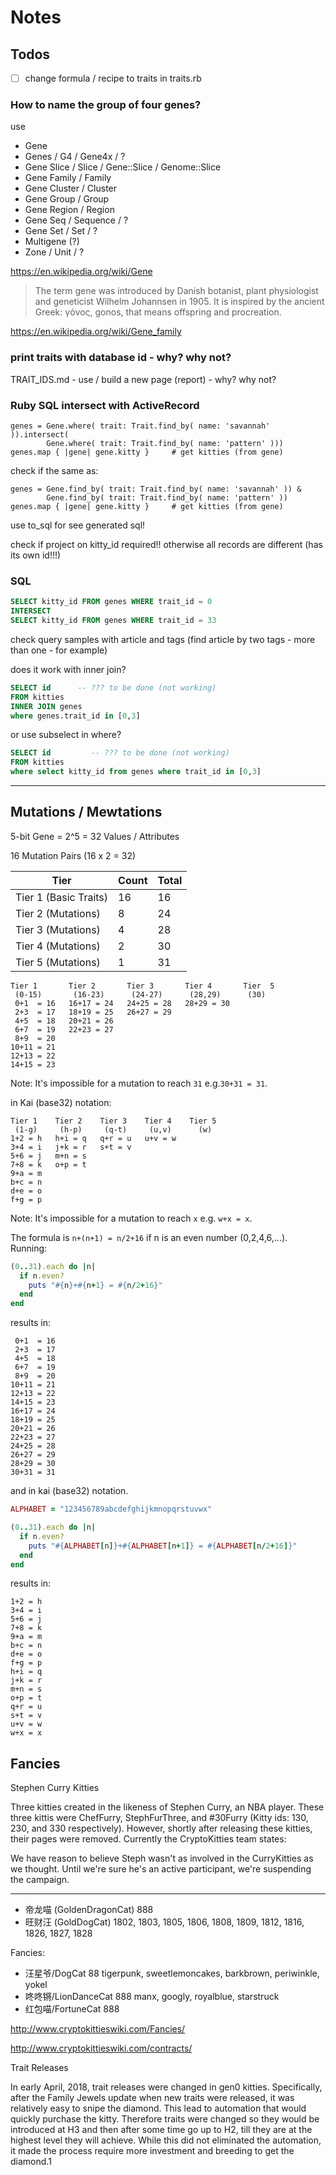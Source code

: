 # Notes

## Todos

- [ ] change formula / recipe to traits in traits.rb

### How to name the group of four genes?

use
- Gene
- Genes / G4 / Gene4x / ?
- Gene Slice / Slice / Gene::Slice / Genome::Slice
- Gene Family / Family
- Gene Cluster / Cluster
- Gene Group / Group
- Gene Region / Region
- Gene Seq / Sequence / ?
- Gene Set / Set / ?
- Multigene (?)
- Zone / Unit / ?

https://en.wikipedia.org/wiki/Gene

> The term gene was introduced by Danish botanist, plant physiologist and geneticist Wilhelm Johannsen in 1905.
> It is inspired by the ancient Greek: γόνος, gonos, that means offspring and procreation.

https://en.wikipedia.org/wiki/Gene_family





### print traits with database id - why? why not?

TRAIT_IDS.md - use / build a new page (report) - why? why not?


### Ruby SQL intersect with ActiveRecord


```
genes = Gene.where( trait: Trait.find_by( name: 'savannah' )).intersect(
        Gene.where( trait: Trait.find_by( name: 'pattern' )))
genes.map { |gene| gene.kitty }     # get kitties (from gene)
```

check if the same as:

```
genes = Gene.find_by( trait: Trait.find_by( name: 'savannah' )) &
        Gene.find_by( trait: Trait.find_by( name: 'pattern' ))
genes.map { |gene| gene.kitty }     # get kitties (from gene)
```

use to_sql  for see generated sql!


check if project on kitty_id required!!
otherwise all records are different (has its own id!!!)



### SQL

``` sql
SELECT kitty_id FROM genes WHERE trait_id = 0
INTERSECT
SELECT kitty_id FROM genes WHERE trait_id = 33
```


check query samples
with article and tags (find article by two tags - more than one - for example)


does it work with inner join?

``` sql
SELECT id      -- ??? to be done (not working)
FROM kitties
INNER JOIN genes
where genes.trait_id in [0,3]
```

or use subselect in where?

``` sql
SELECT id         -- ??? to be done (not working)
FROM kitties
where select kitty_id from genes where trait_id in [0,3]    
```






---

## Mutations / Mewtations

5-bit Gene = 2^5 = 32 Values / Attributes

16 Mutation Pairs (16 x 2 = 32)

| Tier                   | Count | Total |
|------------------------|-------|-------|
| Tier 1 (Basic Traits)  |    16 |    16 |
| Tier 2 (Mutations)     |     8 |    24 |
| Tier 3 (Mutations)     |     4 |    28 |
| Tier 4 (Mutations)     |     2 |    30 |
| Tier 5 (Mutations)     |     1 |    31 |


```
Tier 1       Tier 2       Tier 3       Tier 4       Tier  5
 (0-15)       (16-23)      (24-27)      (28,29)      (30)
 0+1  = 16   16+17 = 24   24+25 = 28   28+29 = 30    
 2+3  = 17   18+19 = 25   26+27 = 29  
 4+5  = 18   20+21 = 26
 6+7  = 19   22+23 = 27
 8+9  = 20
10+11 = 21
12+13 = 22
14+15 = 23
```

Note: It's impossible for a mutation to reach `31` e.g.`30+31 = 31`.


in Kai (base32) notation:

```
Tier 1    Tier 2    Tier 3    Tier 4    Tier 5
 (1-g)     (h-p)     (q-t)     (u,v)      (w)
1+2 = h   h+i = q   q+r = u   u+v = w
3+4 = i   j+k = r   s+t = v   
5+6 = j   m+n = s
7+8 = k   o+p = t
9+a = m
b+c = n
d+e = o
f+g = p
```

Note: It's impossible for a mutation to reach `x` e.g. `w+x = x`.



The formula is `n+(n+1) = n/2+16` if n is an even number (0,2,4,6,...).
Running:

``` ruby
(0..31).each do |n|
  if n.even?
    puts "#{n}+#{n+1} = #{n/2+16}"
  end
end
```

results in:

```
 0+1  = 16
 2+3  = 17
 4+5  = 18
 6+7  = 19
 8+9  = 20
10+11 = 21
12+13 = 22
14+15 = 23
16+17 = 24
18+19 = 25
20+21 = 26
22+23 = 27
24+25 = 28
26+27 = 29
28+29 = 30
30+31 = 31
```

and in kai (base32) notation.

``` ruby
ALPHABET = "123456789abcdefghijkmnopqrstuvwx"

(0..31).each do |n|
  if n.even?
    puts "#{ALPHABET[n]}+#{ALPHABET[n+1]} = #{ALPHABET[n/2+16]}"
  end
end
```

results in:

```
1+2 = h
3+4 = i
5+6 = j
7+8 = k
9+a = m
b+c = n
d+e = o
f+g = p
h+i = q
j+k = r
m+n = s
o+p = t
q+r = u
s+t = v
u+v = w
w+x = x
```


## Fancies

Stephen Curry Kitties

Three kitties created in the likeness of Stephen Curry, an NBA player.
These three kittis were ChefFurry, StephFurThree, and #30Furry (Kitty ids: 130, 230, and 330 respectively). However, shortly after releasing these kitties, their pages were removed. Currently the CryptoKitties team states:

We have reason to believe Steph wasn't as involved in the CurryKitties as we thought.
Until we're sure he's an active participant, we're suspending the campaign.

---

- 帝龙喵 (GoldenDragonCat)  888
- 旺财汪 (GoldDogCat) 1802, 1803, 1805, 1806, 1808, 1809, 1812, 1816, 1826, 1827, 1828

Fancies:
- 汪星爷/DogCat 88 tigerpunk, sweetlemoncakes, barkbrown, periwinkle, yokel
- 咚咚锵/LionDanceCat 888 manx, googly, royalblue, starstruck
- 红包喵/FortuneCat 888

http://www.cryptokittieswiki.com/Fancies/


http://www.cryptokittieswiki.com/contracts/

Trait Releases

In early April, 2018, trait releases were changed in gen0 kitties.
Specifically, after the Family Jewels update when new traits were released, it was relatively easy to snipe the diamond. This lead to automation that would quickly purchase the kitty. Therefore traits were changed so they would be introduced at H3 and then after some time go up to H2, till they are at the highest level they will achieve. While this did not eliminated the automation, it made the process require more investment and breeding to get the diamond.1

